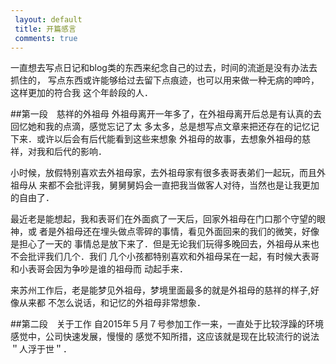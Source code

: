 ```yaml
---
 layout: default
 title: 开篇感言 
 comments: true
---
```


 一直想去写点日记和blog类的东西来纪念自己的过去，时间的流逝是没有办法去抓住的，
写点东西或许能够给过去留下点痕迹，也可以用来做一种无病的呻吟，这样更加的符合我
这个年龄段的人．


##第一段　慈祥的外祖母
 外祖母离开一年多了，在外祖母离开后总是有认真的去回忆她和我的点滴，感觉忘记了太
多太多，总是想写点文章来把还存在的记忆记下来．或许以后会有后代能看到这些来想象
外祖母的故事，去想象外祖母的慈祥，对我和后代的影响．

 小时候，放假特别喜欢去外祖母家，去外祖母家有很多表哥表弟们一起玩，而且外祖母从
来都不会批评我，舅舅舅妈会一直把我当做客人对待，当然也是让我更加的自由了．

 最近老是能想起，我和表哥们在外面疯了一天后，回家外祖母在门口那个守望的眼神，或
者是外祖母还在埋头做点零碎的事情，看见外面回来的我们的微笑，好像是担心了一天的
事情总是放下来了．但是无论我们玩得多晚回去，外祖母从来也不会批评我们几个．我们
几个小孩都特别喜欢和外祖母呆在一起，有时候大表哥和小表哥会因为争吵是谁的祖母而
动起手来．

 来苏州工作后，老是能梦见外祖母，梦境里面最多的就是外祖母的慈祥的样子,好像从来都
不怎么说话，和记忆的外祖母非常想象．

##第二段　关于工作
 自2015年５月７号参加工作一来，一直处于比较浮躁的环境感觉中，公司快速发展，慢慢的
感觉不知所措，这应该就是现在比较流行的说法＂人浮于世＂．

